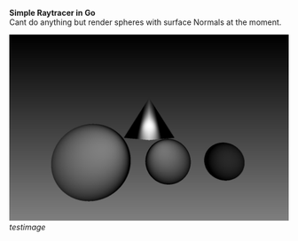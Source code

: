 **Simple Raytracer in Go**  
Cant do anything but render spheres with surface Normals at the moment.

![01](image.png)
*testimage*
